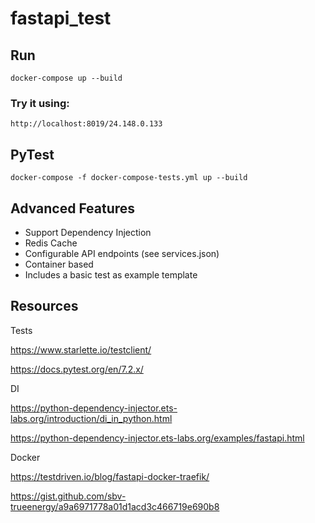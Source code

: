 # fastapi_test
## Run

``docker-compose up --build``

### Try it using:

```http://localhost:8019/24.148.0.133```

## PyTest 

``docker-compose -f docker-compose-tests.yml up --build``


## Advanced Features
* Support Dependency Injection
* Redis Cache
* Configurable API endpoints (see services.json)
* Container based
* Includes a basic test as example template



## Resources
Tests

https://www.starlette.io/testclient/

https://docs.pytest.org/en/7.2.x/

DI

https://python-dependency-injector.ets-labs.org/introduction/di_in_python.html

https://python-dependency-injector.ets-labs.org/examples/fastapi.html

Docker

https://testdriven.io/blog/fastapi-docker-traefik/

https://gist.github.com/sbv-trueenergy/a9a6971778a01d1acd3c466719e690b8

